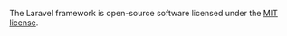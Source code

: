

The Laravel framework is open-source software licensed under the [MIT license](https://opensource.org/licenses/MIT).
